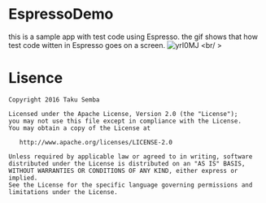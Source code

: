 # EspressoDemo
this is a sample app with test code using Espresso.
the gif shows that how test code witten in Espresso goes on a screen.
![yrI0MJ](http://cdn.makeagif.com/media/1-22-2016/yrI0MJ.gif)
<br/ >
# Lisence
```
Copyright 2016 Taku Semba

Licensed under the Apache License, Version 2.0 (the "License");
you may not use this file except in compliance with the License.
You may obtain a copy of the License at

   http://www.apache.org/licenses/LICENSE-2.0

Unless required by applicable law or agreed to in writing, software
distributed under the License is distributed on an "AS IS" BASIS,
WITHOUT WARRANTIES OR CONDITIONS OF ANY KIND, either express or implied.
See the License for the specific language governing permissions and
limitations under the License.
```
